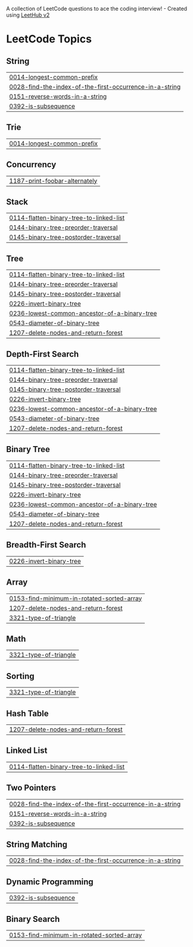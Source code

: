 A collection of LeetCode questions to ace the coding interview! - Created using [LeetHub v2](https://github.com/arunbhardwaj/LeetHub-2.0)
<!---LeetCode Topics Start-->
# LeetCode Topics
## String
|  |
| ------- |
| [0014-longest-common-prefix](https://github.com/kunalS1467/DSA/tree/master/0014-longest-common-prefix) |
| [0028-find-the-index-of-the-first-occurrence-in-a-string](https://github.com/kunalS1467/DSA/tree/master/0028-find-the-index-of-the-first-occurrence-in-a-string) |
| [0151-reverse-words-in-a-string](https://github.com/kunalS1467/DSA/tree/master/0151-reverse-words-in-a-string) |
| [0392-is-subsequence](https://github.com/kunalS1467/DSA/tree/master/0392-is-subsequence) |
## Trie
|  |
| ------- |
| [0014-longest-common-prefix](https://github.com/kunalS1467/DSA/tree/master/0014-longest-common-prefix) |
## Concurrency
|  |
| ------- |
| [1187-print-foobar-alternately](https://github.com/kunalS1467/DSA/tree/master/1187-print-foobar-alternately) |
## Stack
|  |
| ------- |
| [0114-flatten-binary-tree-to-linked-list](https://github.com/kunalS1467/DSA/tree/master/0114-flatten-binary-tree-to-linked-list) |
| [0144-binary-tree-preorder-traversal](https://github.com/kunalS1467/DSA/tree/master/0144-binary-tree-preorder-traversal) |
| [0145-binary-tree-postorder-traversal](https://github.com/kunalS1467/DSA/tree/master/0145-binary-tree-postorder-traversal) |
## Tree
|  |
| ------- |
| [0114-flatten-binary-tree-to-linked-list](https://github.com/kunalS1467/DSA/tree/master/0114-flatten-binary-tree-to-linked-list) |
| [0144-binary-tree-preorder-traversal](https://github.com/kunalS1467/DSA/tree/master/0144-binary-tree-preorder-traversal) |
| [0145-binary-tree-postorder-traversal](https://github.com/kunalS1467/DSA/tree/master/0145-binary-tree-postorder-traversal) |
| [0226-invert-binary-tree](https://github.com/kunalS1467/DSA/tree/master/0226-invert-binary-tree) |
| [0236-lowest-common-ancestor-of-a-binary-tree](https://github.com/kunalS1467/DSA/tree/master/0236-lowest-common-ancestor-of-a-binary-tree) |
| [0543-diameter-of-binary-tree](https://github.com/kunalS1467/DSA/tree/master/0543-diameter-of-binary-tree) |
| [1207-delete-nodes-and-return-forest](https://github.com/kunalS1467/DSA/tree/master/1207-delete-nodes-and-return-forest) |
## Depth-First Search
|  |
| ------- |
| [0114-flatten-binary-tree-to-linked-list](https://github.com/kunalS1467/DSA/tree/master/0114-flatten-binary-tree-to-linked-list) |
| [0144-binary-tree-preorder-traversal](https://github.com/kunalS1467/DSA/tree/master/0144-binary-tree-preorder-traversal) |
| [0145-binary-tree-postorder-traversal](https://github.com/kunalS1467/DSA/tree/master/0145-binary-tree-postorder-traversal) |
| [0226-invert-binary-tree](https://github.com/kunalS1467/DSA/tree/master/0226-invert-binary-tree) |
| [0236-lowest-common-ancestor-of-a-binary-tree](https://github.com/kunalS1467/DSA/tree/master/0236-lowest-common-ancestor-of-a-binary-tree) |
| [0543-diameter-of-binary-tree](https://github.com/kunalS1467/DSA/tree/master/0543-diameter-of-binary-tree) |
| [1207-delete-nodes-and-return-forest](https://github.com/kunalS1467/DSA/tree/master/1207-delete-nodes-and-return-forest) |
## Binary Tree
|  |
| ------- |
| [0114-flatten-binary-tree-to-linked-list](https://github.com/kunalS1467/DSA/tree/master/0114-flatten-binary-tree-to-linked-list) |
| [0144-binary-tree-preorder-traversal](https://github.com/kunalS1467/DSA/tree/master/0144-binary-tree-preorder-traversal) |
| [0145-binary-tree-postorder-traversal](https://github.com/kunalS1467/DSA/tree/master/0145-binary-tree-postorder-traversal) |
| [0226-invert-binary-tree](https://github.com/kunalS1467/DSA/tree/master/0226-invert-binary-tree) |
| [0236-lowest-common-ancestor-of-a-binary-tree](https://github.com/kunalS1467/DSA/tree/master/0236-lowest-common-ancestor-of-a-binary-tree) |
| [0543-diameter-of-binary-tree](https://github.com/kunalS1467/DSA/tree/master/0543-diameter-of-binary-tree) |
| [1207-delete-nodes-and-return-forest](https://github.com/kunalS1467/DSA/tree/master/1207-delete-nodes-and-return-forest) |
## Breadth-First Search
|  |
| ------- |
| [0226-invert-binary-tree](https://github.com/kunalS1467/DSA/tree/master/0226-invert-binary-tree) |
## Array
|  |
| ------- |
| [0153-find-minimum-in-rotated-sorted-array](https://github.com/kunalS1467/DSA/tree/master/0153-find-minimum-in-rotated-sorted-array) |
| [1207-delete-nodes-and-return-forest](https://github.com/kunalS1467/DSA/tree/master/1207-delete-nodes-and-return-forest) |
| [3321-type-of-triangle](https://github.com/kunalS1467/DSA/tree/master/3321-type-of-triangle) |
## Math
|  |
| ------- |
| [3321-type-of-triangle](https://github.com/kunalS1467/DSA/tree/master/3321-type-of-triangle) |
## Sorting
|  |
| ------- |
| [3321-type-of-triangle](https://github.com/kunalS1467/DSA/tree/master/3321-type-of-triangle) |
## Hash Table
|  |
| ------- |
| [1207-delete-nodes-and-return-forest](https://github.com/kunalS1467/DSA/tree/master/1207-delete-nodes-and-return-forest) |
## Linked List
|  |
| ------- |
| [0114-flatten-binary-tree-to-linked-list](https://github.com/kunalS1467/DSA/tree/master/0114-flatten-binary-tree-to-linked-list) |
## Two Pointers
|  |
| ------- |
| [0028-find-the-index-of-the-first-occurrence-in-a-string](https://github.com/kunalS1467/DSA/tree/master/0028-find-the-index-of-the-first-occurrence-in-a-string) |
| [0151-reverse-words-in-a-string](https://github.com/kunalS1467/DSA/tree/master/0151-reverse-words-in-a-string) |
| [0392-is-subsequence](https://github.com/kunalS1467/DSA/tree/master/0392-is-subsequence) |
## String Matching
|  |
| ------- |
| [0028-find-the-index-of-the-first-occurrence-in-a-string](https://github.com/kunalS1467/DSA/tree/master/0028-find-the-index-of-the-first-occurrence-in-a-string) |
## Dynamic Programming
|  |
| ------- |
| [0392-is-subsequence](https://github.com/kunalS1467/DSA/tree/master/0392-is-subsequence) |
## Binary Search
|  |
| ------- |
| [0153-find-minimum-in-rotated-sorted-array](https://github.com/kunalS1467/DSA/tree/master/0153-find-minimum-in-rotated-sorted-array) |
<!---LeetCode Topics End-->